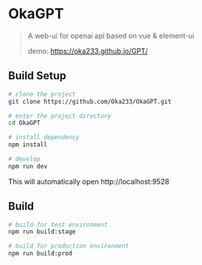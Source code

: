 # OkaGPT

> A web-ui for openai api based on vue & element-ui
>
> demo: https://oka233.github.io/GPT/

## Build Setup

```bash
# clone the project
git clone https://github.com/Oka233/OkaGPT.git

# enter the project directory
cd OkaGPT

# install dependency
npm install

# develop
npm run dev
```

This will automatically open http://localhost:9528

## Build

```bash
# build for test environment
npm run build:stage

# build for production environment
npm run build:prod
```

